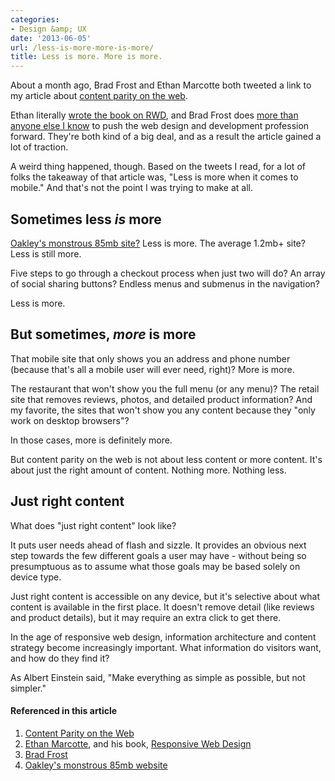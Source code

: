 ```yaml
---
categories:
- Design &amp; UX
date: '2013-06-05'
url: /less-is-more-more-is-more/
title: Less is more. More is more.
---
```


About a month ago, Brad Frost and Ethan Marcotte both tweeted a link to my article about <a href="https://gomakethings.com/content-parity-on-the-web/">content parity on the web</a>.

Ethan literally <a href="http://www.abookapart.com/products/responsive-web-design">wrote the book on RWD</a>, and Brad Frost does <a href="http://bradfrostweb.com/">more than anyone else I know</a> to push the web design and development profession forward. They're both kind of a big deal, and as a result the article gained a lot of traction.

A weird thing happened, though. Based on the tweets I read, for a lot of folks the takeaway of that article was, "Less is more when it comes to mobile." And that's not the point I was trying to make at all.
<!--more-->
<h2>Sometimes less <em>is</em> more</h2>

<a href="http://hawksworx.com/blog/oakleys-monster-page-of-baubles/">Oakley's monstrous 85mb site?</a> Less is more. The average 1.2mb+ site? Less is still more.

Five steps to go through a checkout process when just two will do? An array of social sharing buttons? Endless menus and submenus in the navigation?

Less is more.

<h2>But sometimes, <em>more</em> is more</h2>

That mobile site that only shows you an address and phone number (because that's all a mobile user will ever need, right)? More is more.

The restaurant that won't show you the full menu (or any menu)? The retail site that removes reviews, photos, and detailed product information? And my favorite, the sites that won't show you any content because they "only work on desktop browsers"?

In those cases, more is definitely more.

But content parity on the web is not about less content or more content. It's about just the right amount of content. Nothing more. Nothing less.

<h2>Just right content</h2>

What does "just right content" look like?

It puts user needs ahead of flash and sizzle. It provides an obvious next step towards the few different goals a user may have - without being so presumptuous as to assume what those goals may be based solely on device type.

Just right content is accessible on any device, but it's selective about what content is available in the first place. It doesn't remove detail (like reviews and product details), but it may require an extra click to get there.

In the age of responsive web design, information architecture and content strategy become increasingly important. What information do visitors want, and how do they find it?

As Albert Einstein said, "Make everything as simple as possible, but not simpler."

<h4>Referenced in this article</h4>

<ol>
<li><a href="https://gomakethings.com/content-parity-on-the-web/">Content Parity on the Web</a></li>
<li><a href="https://twitter.com/beep">Ethan Marcotte</a>, and his book, <a href="http://www.abookapart.com/products/responsive-web-design">Responsive Web Design</a></li>
<li><a href="http://bradfrostweb.com/">Brad Frost</a></li>
<li><a href="http://hawksworx.com/blog/oakleys-monster-page-of-baubles/">Oakley's monstrous 85mb website</a></li>
</ol>
